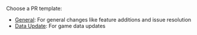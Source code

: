 Choose a PR template:

* [General]("?expand=1&template=.github/PULL_REQUEST_TEMPLATE/default.md"): For general changes like feature additions
  and issue resolution
* [Data Update]("?expand=1&template=.github/PULL_REQUEST_TEMPLATE/data_update.md"): For game data updates
